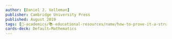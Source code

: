 ```yaml
---
author: [Daniel J. Velleman]
publisher: Cambridge University Press
published: August 2019
tags: [🔴-academics/📚-educational-resources/name/how-to-prove-it-a-structured-approach-3rd-edition, study-note] 
cards-deck: Default▹Mathematics
---
```

